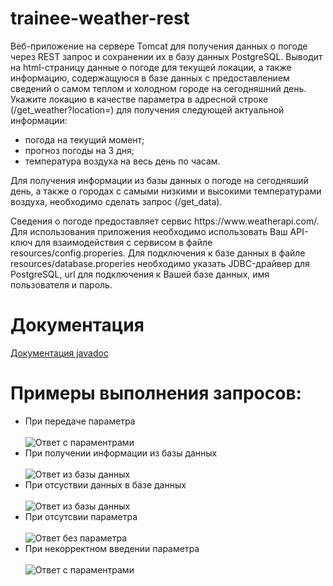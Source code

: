 # trainee-weather-rest
Веб-приложение на сервере Tomcat для получения данных о погоде через REST запрос и сохранении их в базу данных PostgreSQL. Выводит на html-страницу данные о погоде для текущей локации, а также
информацию, содержащуюся в базе данных с предоставлением сведений о самом теплом и холодном городе на сегодняшний день.
<br> Укажите локацию в качестве параметра в адресной строке (/get_weather?location=) для получения следующей актуальной информации: 
- погода на текущий момент;
- прогноз погоды на 3 дня;
- температура воздуха на весь день по часам.
<p> Для получения информации из базы данных о погоде на сегодняший день, а также о городах с самыми низкими и высокими температурами воздуха, необходимо сделать запрос (/get_data).
<p> Cведения о погоде предоставляет сервис https://www.weatherapi.com/.
Для использования приложения необходимо использовать Ваш API-ключ для взаимодействия с сервисом в файле resources/config.properies.
Для подключения к базе данных в файле resources/database.properies необходимо указать JDBC-драйвер для PostgreSQL, url для подключения к Вашей базе данных, имя пользователя и пароль.

# Документация
[Документация javadoc](https://valentinkd3.github.io/trainee-weather-rest/)

# Примеры выполнения запросов:
- При передаче параметра
<br><br> ![Ответ с параментрами](https://github.com/valentinkd3/trainee_weather_restapi/blob/a7b58ba088e8e5cac262a5b134bc0003d3ea4837/img/WithParam.png)
- При получении информации из базы данных
<br><br> ![Ответ из базы данных](https://github.com/valentinkd3/trainee-weather-rest/blob/6131b115e18b522859a86066221c590980176ef1/img/getData.png)
- При отсуствии данных в базе данных
<br><br> ![Ответ из базы данных](https://github.com/valentinkd3/trainee-weather-rest/blob/ebba1498efb6f6e47d4839931a53ed69d71da377/img/noData.png)
- При отсутсвии параметра
<br><br> ![Ответ без параметра](https://github.com/valentinkd3/trainee-weather-rest/blob/dcedd798a651742c7ae2cfb5adf9e58511d9c785/img/WithoutParam.png)
- При некорректном введении параметра
<br><br> ![Ответ с параментрами](https://github.com/valentinkd3/trainee-weather-rest/blob/dcedd798a651742c7ae2cfb5adf9e58511d9c785/img/Incorrect.png)



